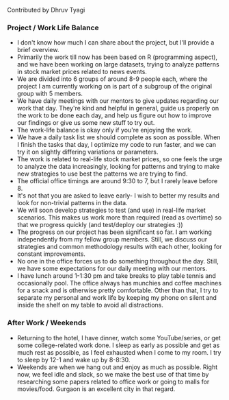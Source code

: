 Contributed by Dhruv Tyagi

### Project / Work Life Balance
- I don't know how much I can share about the project, but I'll provide a brief overview. 
- Primarily the work till now has been based on R (programming aspect), and we have been working on large datasets, trying to analyze patterns in stock market prices related to news events.
- We are divided into 6 groups of around 8-9 people each, where the project I am currently working on is part of a subgroup of the original group with 5 members.
- We have daily meetings with our mentors to give updates regarding our work that day. They're kind and helpful in general, guide us properly on the work to be done each day, and help us figure out how to improve our findings or give us some new stuff to try out.
- The work-life balance is okay only if you're enjoying the work. 
- We have a daily task list we should complete as soon as possible. When I finish the tasks that day, I optimize my code to run faster, and we can try it on slightly differing variations or parameters. 
- The work is related to real-life stock market prices, so one feels the urge to analyze the data increasingly, looking for patterns and trying to make new strategies to use best the patterns we are trying to find.
- The official office timings are around 9:30 to 7, but I rarely leave before 8.
- It's not that you are asked to leave early- I wish to better my results and look for non-trivial patterns in the data. 
- We will soon develop strategies to test (and use) in real-life market scenarios. This makes us work more than required (read as overtime) so that we progress quickly (and test/deploy our strategies :))
- The progress on our project has been significant so far. I am working independently from my fellow group members. Still, we discuss our strategies and common methodology results with each other, looking for constant improvements.
- No one in the office forces us to do something throughout the day. Still, we have some expectations for our daily meeting with our mentors.
- I have lunch around 1-1:30 pm and take breaks to play table tennis and occasionally pool. The office always has munchies and coffee machines for a snack and is otherwise pretty comfortable. Other than that, I try to separate my personal and work life by keeping my phone on silent and inside the shelf on my table to avoid all distractions.

### After Work / Weekends
- Returning to the hotel, I have dinner, watch some YouTube/series, or get some college-related work done. I sleep as early as possible and get as much rest as possible, as I feel exhausted when I come to my room. I try to sleep by 12-1 and wake up by 8-8:30.
- Weekends are when we hang out and enjoy as much as possible. Right now, we feel idle and slack, so we make the best use of that time by researching some papers related to office work or going to malls for movies/food. Gurgaon is an excellent city in that regard.